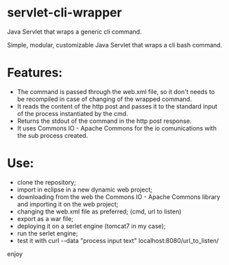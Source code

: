 servlet-cli-wrapper
===================

Java Servlet that wraps a generic cli command.

Simple, modular, customizable Java Servlet that wraps a cli bash command.

Features:
=============
- The command is passed through the web.xml file, so it don't needs to be recompiled in case of changing of the wrapped command.
- It reads the content of the http post and passes it to the standard input of the process instantiated by the cmd.
- Returns the stdout of the command in the http post response.
- It uses Commons IO - Apache Commons for the io comunications with the sub process created.


Use:
=============
- clone the repository;
- import in eclipse in a new dynamic web project;
- downloading from the web the Commons IO - Apache Commons library and importing it on the web project;
- changing the web.xml file as preferred; (cmd, url to listen)
- export as a war file;
- deploying it on a serlet engine (tomcat7 in my case);
- run the serlet engine;
- test it with curl --data "process input text" localhost:8080/url_to_listen/

enjoy

